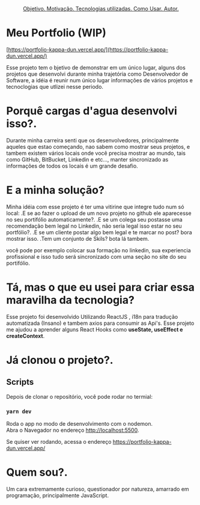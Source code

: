 <p align="center">
 <a href="#objective">Objetivo. </a>
 <a href="#why">Motivação. </a>
 <a href="#solutions">Tecnologias utilizadas. </a>
 <a href="#howto">Como Usar. </a>
 <a href="#about">Autor. </a>
</p>

<h1 id="objective">Meu Portfolio (WIP)</h1>

[https://portfolio-kappa-dun.vercel.app/](https://portfolio-kappa-dun.vercel.app/)

Esse projeto tem o bjetivo de demonstrar em um único lugar, alguns dos projetos que desenvolvi durante minha trajetória como Desenvolvedor de Software, a idéia é reunir num único lugar informações de vários projetos e tecnoclogias que utlizei nesse periodo.  

<h1 id="why">Porquê cargas d'agua desenvolvi isso?.</h1>
Durante minha carreira senti que os desenvolvedores, principalmente aqueles que estao começando, nao sabem como mostrar seus projetos, e tambem existem vários locais onde você precisa mostrar ao mundo, tais como GitHub, BitBucket, Linkedin e etc..., manter sincronizado as informações de todos os locais é um grande desafio.


<h1 id="why">E a minha solução?</h1>
Minha idéia com esse projeto é ter uma vitirine que integre tudo num só local:
    .E se ao fazer o upload de um novo projeto no github ele aparecesse no seu portifólio automaticamente?.
    .E se um colega seu postasse uma recomendação bem legal no Linkedin, não seria legal isso estar no seu portfólio?.
    .E se um cliente postar algo bem legal e te marcar no post? bora mostrar isso.
    .Tem um conjunto de Skils? bota lá tambem. 

você pode por exemplo colocar sua formação no linkedin, sua experiencia profissional e isso tudo será sincronizado com uma seção no site do seu portifólio.


<h1 id="solutions"> Tá, mas o que eu usei para criar essa maravilha da tecnologia?</h1>
Esse projeto foi desenvolvido Utilizando ReactJS , i18n para tradução automatizada (Insano) e tambem axios para consumir as Api's.
Esse projeto me ajudou a aprender alguns React Hooks como <b>useState, useEffect e createContext</b>.


<h1 id="howto"> Já clonou o projeto?.</h1>

## Scripts

Depois de clonar o repositório, você pode rodar no termial:

### `yarn dev`

Roda o app no modo de desenvolvimento com o nodemon.\
Abra o Navegador no endereço [http://localhost:5500](http://localhost:5500).

Se quiser ver rodando, acessa o endereço https://portfolio-kappa-dun.vercel.app/


<h1 id="about"> Quem sou?.</h1>

Um cara extremamente curioso, questionador por natureza, amarrado em programação, principalmente JavaScript.
